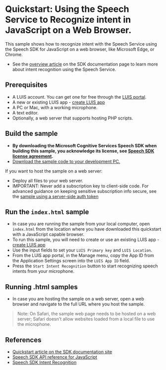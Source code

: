# Quickstart: Using the Speech Service to Recognize intent in JavaScript on a Web Browser.

This sample shows how to recognize intent with the Speech Service using the Speech SDK for JavaScript on a web browser, like Microsoft Edge, or Chrome.

* See the [overview article](https://docs.microsoft.com/azure/cognitive-services/speech-service/intent-recognition) on the SDK documentation page to learn more about intent recognition using the Speech Service.

## Prerequisites

* A LUIS account. You can get one for free through the [LUIS portal](https://www.luis.ai/home).
* A new or existing LUIS app - [create LUIS app](https://docs.microsoft.com/azure/cognitive-services/speech-service/quickstarts/intent-recognition#create-a-luis-app-for-intent-recognition)
* A PC or Mac, with a working microphone.
* A text editor.
* Optionally, a web server that supports hosting PHP scripts.

## Build the sample

* **By downloading the Microsoft Cognitive Services Speech SDK when building this sample, you acknowledge its license, see [Speech SDK license agreement](https://docs.microsoft.com/azure/cognitive-services/speech-service/license).**
* [Download the sample code to your development PC.](/README.md#get-the-samples)

If you want to host the sample on a web server:

* Deploy all files to your web server.
* IMPORTANT: Never add a subscription key to client-side code. For advanced guidance on keeping sensitive subscription info secure, see the [sample using a server-side auth token](https://github.com/Azure-Samples/cognitive-services-speech-sdk/tree/master/samples/js/browser)

## Run the `index.html` sample

* In case you are running the sample from your local computer, open `index.html` from the location where you have downloaded this quickstart with a JavaScript capable browser.
* To run this sample, you will need to create or use an existing LUIS app - [create LUIS app](https://docs.microsoft.com/azure/cognitive-services/speech-service/quickstarts/intent-recognition#create-a-luis-app-for-intent-recognition)
* Use the input fields to set your `LUIS Primary key` and `LUIS Location`.
* From the LUIS app portal, in the Manage menu, copy the App ID from the Application Settings screen into the `LUIS App ID` field.
* Press the `Start Intent Recognition` button to start recognizing speech intents from your microphone.
  
## Running .html samples
* In case you are hosting the sample on a web server, open a web browser and navigate to the full URL where you host the sample.

> Note: On Safari, the sample web page needs to be hosted on a web server; Safari doesn't allow websites loaded from a local file to use the microphone.

## References

* [Quickstart article on the SDK documentation site](https://docs.microsoft.com/azure/cognitive-services/speech-service/quickstart-js-browser)
* [Speech SDK API reference for JavaScript](https://aka.ms/csspeech/javascriptref)
* [Speech SDK Intent Recognition](https://docs.microsoft.com/azure/cognitive-services/speech-service/intent-recognition)
